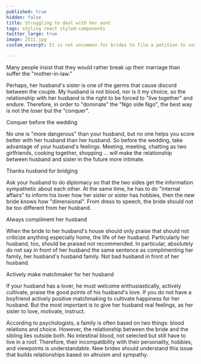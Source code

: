 ```yaml
---
published: true
hidden: false
title: Struggling to deal with her aunt
tags: styling react styled-components
twitter_large: true
image: 2511.jpg
custom_excerpt: It is not uncommon for brides to file a petition to court only after a short time of living with their mother-in-law and living with her sister.

---
```


Many people insist that they would rather break up their marriage than suffer the "mother-in-law."

Perhaps, her husband's sister is one of the germs that cause discord between the couple. My husband is not blood, nor is it my choice, so the relationship with her husband is the right to be forced to "live together" and endure. Therefore, in order to "dominate" the "Ngo side Ngo", the best way is not the loser but the "conquer".

Conquer before the wedding

No one is "more dangerous" than your husband, but no one helps you score better with her husband than her husband. So before the wedding, take advantage of your husband's feelings. Meeting, meeting, chatting as two girlfriends, cooking together, shopping ... will make the relationship between husband and sister in the future more intimate.

Thanks husband for bridging

Ask your husband to do diplomacy so that the two sides get the information sympathetic about each other. At the same time, he has to do "internal affairs" to inform his lover how her sister or sister has hobbies, then the new bride knows how "dimensional". From dress to speech, the bride should not be too different from her husband.

Always compliment her husband

When the bride to her husband's house should only praise that should not criticize anything especially home, the life of her husband. Particularly her husband, too, should be praised not recommended. In particular, absolutely do not say in front of her husband the same sentence as complimenting her family, her husband's husband family. Not bad husband in front of her husband.

Actively make matchmaker for her husband

If your husband has a lover, he must welcome enthusiastically, actively cultivate, praise the good points of his husband's love. If you do not have a boyfriend actively positive matchmaking to cultivate happiness for her husband. But the most important is to give her husband real feelings, as her sister to love, motivate, instruct.

According to psychologists, a family is often based on two things: blood relations and choice. However, the relationship between the bride and the sibling lies outside both. No intestinal blood, not selected but still have to live in a roof. Therefore, their incompatibility with their personality, hobbies, and viewpoints is understandable. New brides should understand this issue that builds relationships based on altruism and sympathy.